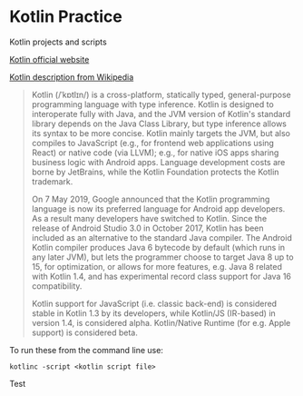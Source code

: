 # Kotlin Practice
Kotlin projects and scripts

[Kotlin official website](https://kotlinlang.org/)

[Kotlin description from Wikipedia](https://en.wikipedia.org/wiki/Kotlin_(programming_language))
> Kotlin (/ˈkɒtlɪn/) is a cross-platform, statically typed, general-purpose programming language with type inference. Kotlin is designed to interoperate fully with Java, and the JVM version of Kotlin's standard library depends on the Java Class Library, but type inference allows its syntax to be more concise. 
> Kotlin mainly targets the JVM, but also compiles to JavaScript (e.g., for frontend web applications using React) or native code (via LLVM); e.g., for native iOS apps sharing business logic with Android apps. 
> Language development costs are borne by JetBrains, while the Kotlin Foundation protects the Kotlin trademark.
> 
> On 7 May 2019, Google announced that the Kotlin programming language is now its preferred language for Android app developers. 
> As a result many developers have switched to Kotlin. Since the release of Android Studio 3.0 in October 2017, Kotlin has been included as an alternative to the standard Java compiler. 
> The Android Kotlin compiler produces Java 6 bytecode by default (which runs in any later JVM), but lets the programmer choose to target Java 8 up to 15, for optimization, or allows for more features, e.g. Java 8 related with Kotlin 1.4, and has experimental record class support for Java 16 compatibility.
> 
> Kotlin support for JavaScript (i.e. classic back-end) is considered stable in Kotlin 1.3 by its developers, while Kotlin/JS (IR-based) in version 1.4, is considered alpha. Kotlin/Native Runtime (for e.g. Apple support) is considered beta.

To run these from the command line use:
```
kotlinc -script <kotlin script file>
```

Test
